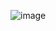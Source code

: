 ![image](https://user-images.githubusercontent.com/63789702/186147189-b3fef9d5-e92d-4770-ab95-0fc802e59c98.png)
